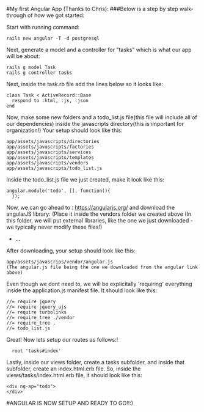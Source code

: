 #My first Angular App (Thanks to Chris):
###Below is a step by step walk-through of how we got started:


Start with running command:
```shell
rails new angular -T -d postgresql
```

Next, generate a model and a controller for "tasks" which is what our app will be about:

```shell
rails g model Task
rails g controller tasks
```

Next, inside the task.rb file add the lines below so it looks like:
```shell
class Task < ActiveRecord::Base
  respond to :html, :js, :json
end
```

Now, make some new folders and a todo_list.js file(this file will include all of our dependencies) inside the javascripts directory(this is important for organization!) Your setup should look like this:

 ```shell
app/assets/javascripts/directories
app/assets/javascripts/factories
app/assets/javascripts/services
app/assets/javascripts/templates
app/assets/javascripts/vendors
app/assets/javascripts/todo_list.js
```
Inside the todo_list.js file we just created, make it look like this:
```shell
angular.module('todo', [], function(){
  });
```
Now, we can go ahead to : https://angularjs.org/ and download the angularJS library:
(Place it inside the vendors folder we created above (In this folder, we will put external libraries, like the one we just downloaded - we typically never modify these files!)

* ...

After downloading, your setup should look like this:

```shell
app/assets/javascrips/vendor/angular.js
(The angular.js file being the one we downloaded from the angular link above)
```
Even though we dont need to, we will be explicitally 'requiring' everything inside the application.js manifest file. It should look like this:

```shell
//= require jquery
//= require jquery_ujs
//= require turbolinks
//= require_tree ./vendor
//= require_tree .
//= todo_list.js
```

Great! Now lets setup our routes as follows:!

```shell
  root 'tasks#index'
```

Lastly, inside our views folder, create a tasks subfolder, and inside that subfolder, create an index.html.erb file. So, inside the views/tasks/index.html.erb file, it should look like this:
```shell
<div ng-ap="todo">
</div>
```

#ANGULAR IS NOW SETUP AND READY TO GO!!:)

